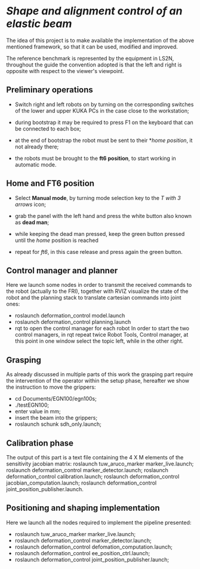 # *Shape and alignment control of an elastic beam*

The idea of this project is to make available the implementation of the above mentioned framework, so that it can be used, modified and improved. 

The reference benchmark is represented by the equipment in LS2N, throughout the guide the convention adopted is that the left and right is opposite with respect to the viewer's viewpoint.

## Preliminary operations

- Switch right and left robots on by turning on the corresponding switches of the lower and upper KUKA PCs in the case close to the workstation;

- during bootstrap it may be required to press F1 on the keyboard that can be connected to each box;

- at the end of bootstrap the robot must be sent to their **home position*, it not already there;

- the robots must be brought to the **ft6 position**, to start working in automatic mode.

## Home and FT6 position

- Select **Manual mode**, by turning mode selection key to the *T with 3 arrows* icon;

- grab the panel with the left hand and press the white button also known as **dead man**;

- while keeping the dead man pressed, keep the green button pressed until the *home* position is reached

- repeat for *ft6*, in this case release and press again the green button.

## Control manager and planner

Here we launch some nodes in order to transmit the received commands to the robot (actually to the FRI), together with RVIZ visualize the state of the robot and the planning stack to
translate cartesian commands into joint ones:
- roslaunch deformation_control model.launch
- roslaunch deformation_control planning.launch
- rqt to open the control manager for each robot
In order to start the two control managers, in rqt repeat twice Robot Tools, Control manager,
at this point in one window select the topic left, while in the other right.

## Grasping

As already discussed in multiple parts of this work the grasping part require the intervention
of the operator within the setup phase, hereafter we show the instruction to move the grippers:
- cd Documents/EGN100/egn100s;
- ./testEGN100;
- enter value in mm;
- insert the beam into the grippers;
- roslaunch schunk sdh_only.launch;


## Calibration phase
The output of this part is a text file containing the 4 X M elements of the sensitivity jacobian
matrix:
roslaunch tuw_aruco_marker marker_live.launch;
roslaunch deformation_control marker_detector.launch;
roslaunch deformation_control calibration.launch;
roslaunch deformation_control jacobian_computation.launch;
roslaunch deformation_control joint_position_publisher.launch.

## Positioning and shaping implementation
Here we launch all the nodes required to implement the pipeline presented:
- roslaunch tuw_aruco_marker marker_live.launch;
- roslaunch deformation_control marker_detector.launch;
- roslaunch deformation_control defomation_computation.launch;
- roslaunch deformation_control ee_position_ctrl.launch;
- roslaunch deformation_control joint_position_publisher.launch;